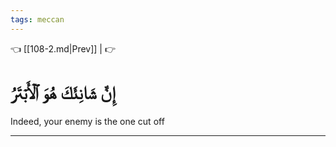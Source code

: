 ```yaml
---
tags: meccan
---
```


👈 [[108-2.md|Prev]] |  👉

# إِنَّ شَانِئَكَ هُوَ ٱلۡأَبۡتَرُ

Indeed, your enemy is the one cut off

---

